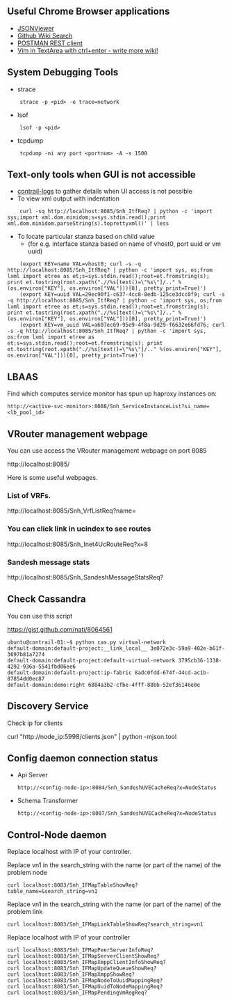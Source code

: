 ## Useful Chrome Browser applications

* [JSONViewer](https://www.google.com/url?sa=t&rct=j&q=&esrc=s&source=web&cd=1&sqi=2&ved=0CB4QFjAA&url=https%3A%2F%2Fchrome.google.com%2Fwebstore%2Fdetail%2Fjsonview%2Fchklaanhfefbnpoihckbnefhakgolnmc%3Fhl%3Den&ei=okwSVNvNHoWuyATU8IDYCQ&usg=AFQjCNH3ET5JyRh_aKGH_G5Ws5MXENK5bA&sig2=pWaOq0PM1ptzGV5Mln3sZg&bvm=bv.75097201,d.aWw)
* [Github Wiki Search](https://www.google.com/url?sa=t&rct=j&q=&esrc=s&source=web&cd=2&sqi=2&ved=0CCcQFjAB&url=https%3A%2F%2Fchrome.google.com%2Fwebstore%2Fdetail%2Fgithub-wiki-search%2Fgdifdhnjmjaidbajhapmbcbnoocoeooc%3Fhl%3Den&ei=zkwSVLqcHo2k8AXotIKIDA&usg=AFQjCNFUY7r_nIUR5aamJ5dLvSMOEHqWMQ&sig2=47EAGQ_pAiJFTsxqq6MOlg&bvm=bv.75097201,d.aWw)
* [POSTMAN REST client](https://www.google.com/url?sa=t&rct=j&q=&esrc=s&source=web&cd=1&sqi=2&ved=0CB4QFjAA&url=https%3A%2F%2Fchrome.google.com%2Fwebstore%2Fdetail%2Fpostman-rest-client%2Ffdmmgilgnpjigdojojpjoooidkmcomcm%3Fhl%3Den&ei=8UwSVO3HAsmkyASY-4GoDg&usg=AFQjCNHaecLwAKk91gpdCY_y1x_ViIrHwQ&sig2=cFmqDhGUuPP_DTYV7-OErg&bvm=bv.75097201,d.aWw)
* [Vim in TextArea with ctrl+enter - write more wiki!](https://chrome.google.com/webstore/detail/wasavi/dgogifpkoilgiofhhhodbodcfgomelhe)

## System Debugging Tools
* strace
````
    strace -p <pid> -e trace=network
````

* lsof
````
    lsof -p <pid>
````
* tcpdump
````
    tcpdump -ni any port <portnum> -A -s 1500
````

## Text-only tools when GUI is not accessible
* [contrail-logs](Using-contrail-logs-to-debug-Contrail) to gather details when UI access is not possible
* To view xml output with indentation
````
    curl -sq http://localhost:8085/Snh_ItfReq? | python -c 'import sys;import xml.dom.minidom;s=sys.stdin.read();print xml.dom.minidom.parseString(s).toprettyxml()' | less
````
* To locate particular stanza based on child value 
    + (for e.g. interface stanza based on name of vhost0, port uuid or vm uuid)
````
    (export KEY=name VAL=vhost0; curl -s -q http://localhost:8085/Snh_ItfReq? | python -c 'import sys, os;from lxml import etree as et;s=sys.stdin.read();root=et.fromstring(s); print et.tostring(root.xpath(".//%s[text()=\"%s\"]/.." %(os.environ["KEY"], os.environ["VAL"]))[0], pretty_print=True)')
    (export KEY=uuid VAL=29ec90f1-c637-4cc8-8edb-125ce3dcc0f9; curl -s -q http://localhost:8085/Snh_ItfReq? | python -c 'import sys, os;from lxml import etree as et;s=sys.stdin.read();root=et.fromstring(s); print et.tostring(root.xpath(".//%s[text()=\"%s\"]/.." %(os.environ["KEY"], os.environ["VAL"]))[0], pretty_print=True)')
    (export KEY=vm_uuid VAL=a607ec69-95e9-4f8a-9d29-f6632e66fd76; curl -s -q http://localhost:8085/Snh_ItfReq? | python -c 'import sys, os;from lxml import etree as et;s=sys.stdin.read();root=et.fromstring(s); print et.tostring(root.xpath(".//%s[text()=\"%s\"]/.." %(os.environ["KEY"], os.environ["VAL"]))[0], pretty_print=True)')
````

## LBAAS

Find which computes service monitor has spun up haproxy instances on:

````
http://<active-svc-monitor>:8088/Snh_ServiceInstanceList?si_name=<lb_pool_id>
````

## VRouter management webpage

You can use access the VRouter management webpage on port 8085

http://localhost:8085/

Here is some useful webpages.

### List of VRFs. 

http://localhost:8085/Snh_VrfListReq?name=

### You can click link in ucindex to see routes

http://localhost:8085/Snh_Inet4UcRouteReq?x=8

### Sandesh message stats

http://localhost:8085/Snh_SandeshMessageStatsReq?

## Check Cassandra

You can use this script

https://gist.github.com/nati/8064561

```
ubuntu@contrail-01:~$ python cas.py virtual-network
default-domain:default-project:__link_local__ 3e072e3c-59a9-402e-b61f-3697b81a7274
default-domain:default-project:default-virtual-network 3795cb36-1338-4292-936a-5541fbd06ee6
default-domain:default-project:ip-fabric 8adc0fdd-674f-44cd-ac1b-87854dd0ec87
default-domain:demo:right 6884a3b2-cfbe-4fff-88bb-52ef36146e0e
```

## Discovery Service

Check ip for clients

curl "http://node_ip:5998/clients.json" | python -mjson.tool

## Config daemon connection status

* Api Server

    `http://<config-node-ip>:8084/Snh_SandeshUVECacheReq?x=NodeStatus`

* Schema Transformer

    `http://<config-node-ip>:8087/Snh_SandeshUVECacheReq?x=NodeStatus`

## Control-Node daemon
Replace localhost with IP of your controller. 

Replace vn1 in the search_string with the name (or part of the name) of the problem node

    curl localhost:8083/Snh_IFMapTableShowReq?table_name=&search_string=vn1

Replace vn1 in the search_string with the name (or part of the name) of the problem link

    curl localhost:8083/Snh_IFMapLinkTableShowReq?search_string=vn1

Replace localhost with IP of your controller

    curl localhost:8083/Snh_IFMapPeerServerInfoReq?
    curl localhost:8083/Snh_IFMapServerClientShowReq?
    curl localhost:8083/Snh_IFMapXmppClientInfoShowReq?
    curl localhost:8083/Snh_IFMapUpdateQueueShowReq?
    curl localhost:8083/Snh_IFMapXmppShowReq?
    curl localhost:8083/Snh_IFMapNodeToUuidMappingReq?
    curl localhost:8083/Snh_IFMapUuidToNodeMappingReq?
    curl localhost:8083/Snh_IFMapPendingVmRegReq?

